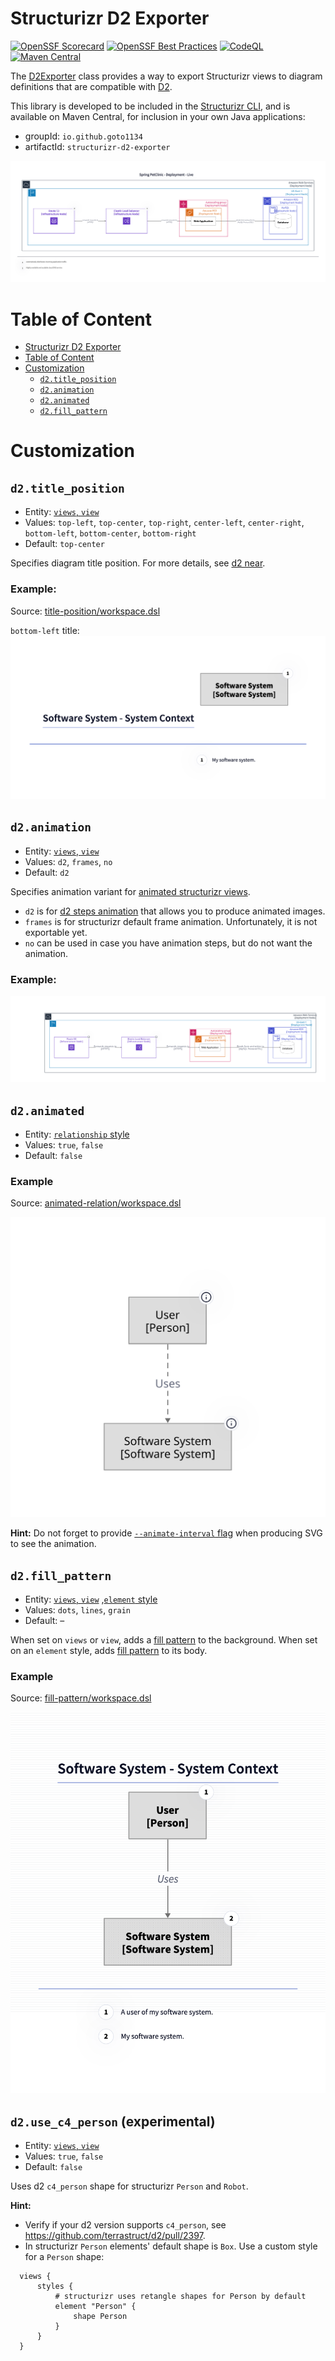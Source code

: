 # Structurizr D2 Exporter

[![OpenSSF Scorecard](https://api.securityscorecards.dev/projects/github.com/goto1134/structurizr-d2-exporter/badge)](https://securityscorecards.dev/viewer/?uri=github.com/goto1134/structurizr-d2-exporter)
[![OpenSSF Best Practices](https://www.bestpractices.dev/projects/8243/badge)](https://www.bestpractices.dev/projects/8243)
[![CodeQL](https://github.com/goto1134/structurizr-d2-exporter/actions/workflows/codeql.yml/badge.svg?branch=main&event=push)](https://github.com/goto1134/structurizr-d2-exporter/actions/workflows/codeql.yml)
[![Maven Central](https://img.shields.io/maven-central/v/io.github.goto1134/structurizr-d2-exporter.svg)](https://search.maven.org/artifact/io.github.goto1134/structurizr-d2-exporter)

The [D2Exporter](/lib/src/main/kotlin/io/github/goto1134/structurizr/export/d2/D2Exporter.kt) class provides a way
to export Structurizr views to diagram definitions that are compatible with [D2](https://d2lang.com).

This library is developed to be included in the [Structurizr CLI](https://github.com/structurizr/cli),
and is available on Maven Central, for inclusion in your own Java applications:

- groupId: `io.github.goto1134`
- artifactId: `structurizr-d2-exporter`

![amazon.png](examples/amazon.png)

# Table of Content
* [Structurizr D2 Exporter](#structurizr-d2-exporter)
* [Table of Content](#table-of-content)
* [Customization](#customization)
  * [`d2.title_position`](#d2title_position)
  * [`d2.animation`](#d2animation)
  * [`d2.animated`](#d2animated)
  * [`d2.fill_pattern`](#d2fill_pattern)
<!-- TOC -->


# Customization

## `d2.title_position`

* Entity: [`views`, `view`](https://github.com/structurizr/dsl/blob/master/docs/language-reference.md#views)
* Values: `top-left`, `top-center`, `top-right`, `center-left`, `center-right`, `bottom-left`, `bottom-center`, `bottom-right`
* Default: `top-center`

Specifies diagram title position. For more details, see [d2 near](https://d2lang.com/tour/positions/#near).

### Example:

Source: [title-position/workspace.dsl](lib/src/test/resources/title-position/workspace.dsl)

`bottom-left` title:
![title-position.png](examples/title-position.png)

## `d2.animation`

* Entity: [`views`, `view`](https://github.com/structurizr/dsl/blob/master/docs/language-reference.md#views)
* Values: `d2`, `frames`, `no`
* Default: `d2`

Specifies animation variant for [animated structurizr views](https://github.com/structurizr/dsl/blob/master/docs/language-reference.md#animation).

* `d2` is for [d2 steps animation](https://d2lang.com/tour/steps) that allows you
to produce animated images.
* `frames` is for structurizr default frame animation.
Unfortunately, it is not exportable yet.
* `no` can be used in case you have animation steps, but do not want the animation.

### Example:

![amazon-animated.svg](examples/amazon-animated.svg)

## `d2.animated`

* Entity:  [`relationship` style](https://github.com/structurizr/dsl/blob/master/docs/language-reference.md#relationship-style)
* Values: `true`, `false`
* Default: `false`

### Example

Source: [animated-relation/workspace.dsl](lib/src/test/resources/animated-relation/workspace.dsl)

![animated-relation.svg](examples/animated-relation.svg)

**Hint:** Do not forget to provide [`--animate-interval` flag](https://d2lang.com/tour/composition-formats/) when
producing SVG to see the animation.

## `d2.fill_pattern`
* Entity: [`views`, `view`](https://github.com/structurizr/dsl/blob/master/docs/language-reference.md#views) ,[`element` style](https://github.com/structurizr/dsl/blob/master/docs/language-reference.md#element-style)
* Values: `dots`, `lines`, `grain`
* Default: –

When set on `views` or `view`, adds a [fill pattern](https://d2lang.com/tour/style/#fill-pattern) to the background.
When set on an `element` style, adds [fill pattern](https://d2lang.com/tour/style/#fill-pattern) to its body.

### Example

Source: [fill-pattern/workspace.dsl](lib/src/test/resources/fill-pattern/workspace.dsl)

![fill-pattern.png](examples/fill-pattern.png)

## `d2.use_c4_person` (experimental)

* Entity: [`views`, `view`](https://github.com/structurizr/dsl/blob/master/docs/language-reference.md#views)
* Values: `true`, `false`
* Default: `false`

Uses d2 `c4_person` shape for structurizr `Person` and `Robot`.

**Hint:**
* Verify if your d2 version supports `c4_person`, see https://github.com/terrastruct/d2/pull/2397.
* In structurizr `Person` elements' default shape is `Box`. Use a custom style for a `Person` shape:
```
  views {
      styles {
          # structurizr uses retangle shapes for Person by default
          element "Person" {
              shape Person
          }
      }
  }
```